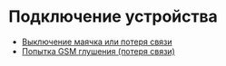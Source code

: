 # Подключение устройства

- [Выключение маячка или потеря связи](./page-d782308d-c2c4-4178-89c2-829365b1ff07/page-069b5021-d369-436d-a65c-218fee06897d.md)
- [Попытка GSM глушения (потеря связи)](./page-a02fecd3-b424-4416-84b2-342f5304dd5a/gsm.md)